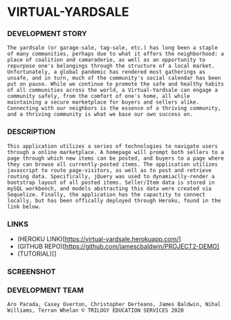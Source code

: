 # VIRTUAL-YARDSALE

### DEVELOPMENT STORY
```
The yardsale (or garage-sale, tag-sale, etc.) has long been a staple of many communities, perhaps due to what it offers the neighborhood: a place of coalition and camaraderie, as well as an opportunity to repurpose one's belongings through the structure of a local market. Unfortunately, a global pandemic has rendered most gatherings as unsafe, and in turn, much of the community's social calendar has been put on pause. While we continue to promote the safe and healthy habits of all communities across the world, a Virtual-Yardsale can engage a community safely, from the comfort of one's home, all while maintaining a secure marketplace for buyers and sellers alike. Connecting with our neighbors is the essence of a thriving community, and a thriving community is what we base our own success on. 
```
### DESCRIPTION
```
This application utilizes a series of technologies to navigate users through a online marketplace. A homepage will prompt both sellers to a page through which new items can be posted, and buyers to a page where they can browse all currently-posted items. The application utilizes javascript to route page-visitors, as well as to post and retrieve routing data. Specifically, jQuery was used to dynamiaclly-render a bootstrap layout of all posted items. Seller/Item data is stored in mySQL workbench, and models abstracting this data were created via Sequelize. Finally, the application has the capactity to connect locally, but has been offically deployed through Heroku, found in the link below.
```
### LINKS
- (HEROKU LINK)[https://virtual-yardsale.herokuapp.com/]
- (GITHUB REPO)[https://github.com/jamescbaldwin/PROJECT2-DEMO]
- (TUTORIAL)[]

### SCREENSHOT

### DEVELOPMENT TEAM
```Aro Parada, Casey Overton, Christopher Derteano, James Baldwin, Nihal Williams, Terran Whelan © TRILOGY EDUCATION SERVICES 2020```

